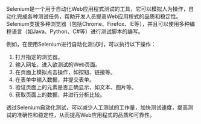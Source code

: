 

Selenium是一个用于自动化Web应用程式测试的工具，它可以模拟人为操作，自动化完成各种测试任务，帮助开发人员提高Web应用程式的品质和稳定性。Selenium支援多种浏览器（包括Chrome、Firefox、IE等），并且可以使用多种编程语言（如Java、Python、C#等）进行测试脚本的编写。

例如，在使用Selenium进行自动化测试时，可以执行以下操作：

1. 打开指定的浏览器。
2. 输入网址，进入欲测试的Web页面。
3. 在页面上模拟点击操作，如按钮、链接等。
4. 在表单中输入数据，并提交表单。
5. 验证页面上的元素是否正确显示，如文本、图片等。
6. 获取页面上的数据，并进行分析比较。

透过Selenium自动化测试，可以减少人工测试的工作量，加快测试速度，提高测试的准确性和稳定性，从而提高Web应用程式的品质和可靠性。